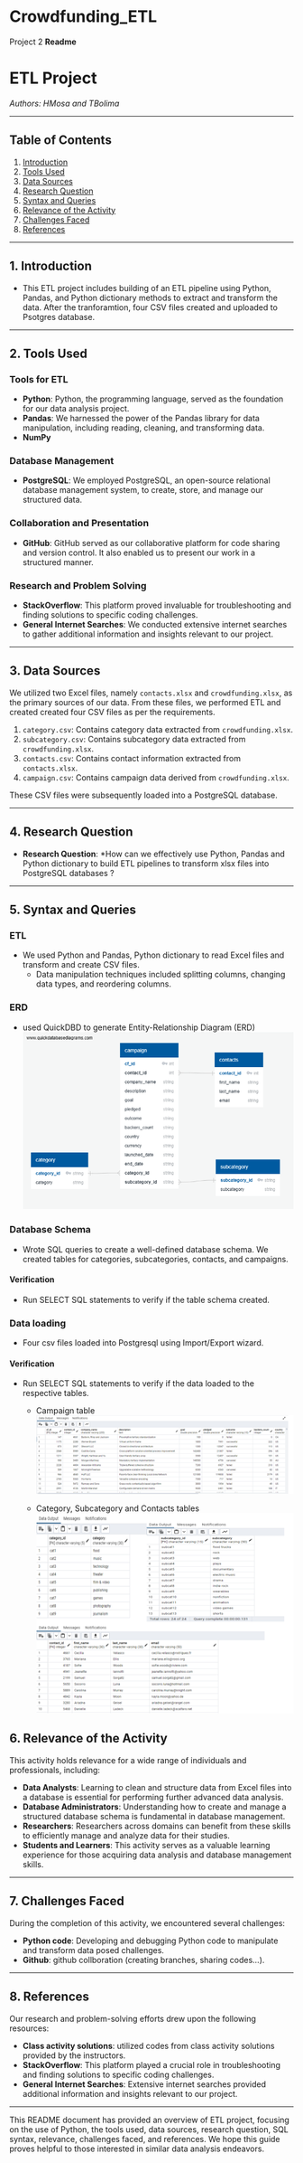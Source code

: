 # Crowdfunding_ETL
Project 2
**Readme**

# ETL Project

*Authors: HMosa and TBolima*

---

## Table of Contents

1. [Introduction](#introduction)
2. [Tools Used](#tools-used)
3. [Data Sources](#data-sources)
4. [Research Question](#research-question)
5. [Syntax and Queries](#syntax-and-queries)
6. [Relevance of the Activity](#relevance-of-the-activity)
7. [Challenges Faced](#challenges-faced)
8. [References](#references)

---

## 1. Introduction

  - This ETL project includes building of an ETL pipeline using Python, Pandas, and Python dictionary methods to extract and transform the data. After the tranforamtion, four CSV 
    files created and uploaded to Psotgres database. 
---

## 2. Tools Used

### Tools for ETL
- **Python**: Python, the programming language, served as the foundation for our data analysis project.
- **Pandas**: We harnessed the power of the Pandas library for data manipulation, including reading, cleaning, and transforming data.
- **NumPy**

### Database Management
- **PostgreSQL**: We employed PostgreSQL, an open-source relational database management system, to create, store, and manage our structured data.

### Collaboration and Presentation
- **GitHub**: GitHub served as our collaborative platform for code sharing and version control. It also enabled us to present our work in a structured manner.

### Research and Problem Solving
- **StackOverflow**: This platform proved invaluable for troubleshooting and finding solutions to specific coding challenges.
- **General Internet Searches**: We conducted extensive internet searches to gather additional information and insights relevant to our project.

---

## 3. Data Sources

We utilized two Excel files, namely `contacts.xlsx` and `crowdfunding.xlsx`, as the primary sources of our data. From these files, we performed ETL and created created four CSV files as per the requirements.

1. `category.csv`: Contains category data extracted from `crowdfunding.xlsx`.
2. `subcategory.csv`: Contains subcategory data extracted from `crowdfunding.xlsx`.
3. `contacts.csv`: Contains contact information extracted from `contacts.xlsx`.
4. `campaign.csv`: Contains campaign data derived from `crowdfunding.xlsx`.

These CSV files were subsequently loaded into a PostgreSQL database.

---

## 4. Research Question

- **Research Question**: *How can we effectively use Python, Pandas and Python dictionary to build ETL pipelines to transform xlsx files into PostgreSQL databases ?  
---

## 5. Syntax and Queries

### ETL 
- We used Python and Pandas, Python dictionary to read Excel files and transform and create CSV files.
   - Data manipulation techniques included splitting columns, changing data types, and reordering columns.


### ERD
- used QuickDBD to generate Entity-Relationship Diagram (ERD)
![ERD](https://github.com/bolitaf88/Crowdfunding_ETL/blob/main/crowdfunding_ERD.png)

### Database Schema
- Wrote SQL queries to create a well-defined database schema. We created tables for categories, subcategories, contacts, and campaigns.

#### Verification
- Run SELECT SQL statements to verify if the table schema created. 

### Data loading
- Four csv files loaded into Postgresql using Import/Export wizard.
  
#### Verification
- Run SELECT SQL statements to verify if the data loaded to the respective tables.
    - Campaign table
![campaign](https://github.com/bolitaf88/Crowdfunding_ETL/blob/main/campaign.png)

  - Category, Subcategory and Contacts tables
![cat_subcat_contactstables](https://github.com/bolitaf88/Crowdfunding_ETL/blob/main/cat_subcat_contact.png)

## 6. Relevance of the Activity

This activity holds relevance for a wide range of individuals and professionals, including:

- **Data Analysts**: Learning to clean and structure data from Excel files into a database is essential for performing further advanced data analysis.
- **Database Administrators**: Understanding how to create and manage a structured database schema is fundamental in database management.
- **Researchers**: Researchers across domains can benefit from these skills to efficiently manage and analyze data for their studies.
- **Students and Learners**: This activity serves as a valuable learning experience for those acquiring data analysis and database management skills.

---

## 7. Challenges Faced

During the completion of this activity, we encountered several challenges:

- **Python code**: Developing and debugging Python code to manipulate and transform data posed challenges.
- **Github**: github collboration (creating branches, sharing codes...).  
---

## 8. References

Our research and problem-solving efforts drew upon the following resources:

- **Class activity solutions**: utilized codes from class activity solutions provided by the instructors. 
- **StackOverflow**: This platform played a crucial role in troubleshooting and finding solutions to specific coding challenges.
- **General Internet Searches**: Extensive internet searches provided additional information and insights relevant to our project.

---

This README document has provided an overview of ETL project, focusing on the use of Python, the tools used, data sources, research question, SQL syntax, relevance, challenges faced, and references. We hope this guide proves helpful to those interested in similar data analysis endeavors.
